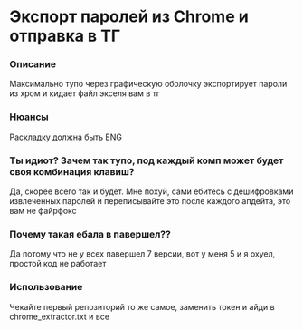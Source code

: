 # Экспорт паролей из Chrome и отправка в ТГ

### Описание
Максимально тупо через графическую оболочку экспортирует пароли из хром и кидает файл экселя вам в тг
### Нюансы
Раскладку должна быть ENG
### Ты идиот? Зачем так тупо, под каждый комп может будет своя комбинация клавиш?
Да, скорее всего так и будет. Мне похуй, сами ебитесь с дешифровками извлеченных паролей и переписывайте это после каждого апдейта, это вам не файрфокс
### Почему такая ебала в павершел??
Да потому что не у всех павершел 7 версии, вот у меня 5 и я охуел, простой код не работает

### Использование
Чекайте первый репозиторий то же самое, заменить токен и айди в chrome_extractor.txt и все

